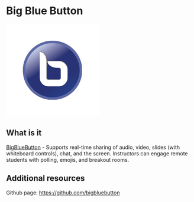 # Big Blue Button

![Service logo](bbb.png)

## What is it

[BigBlueButton](https://bigbluebutton.org/) - Supports real-time sharing of audio, video, slides (with whiteboard controls), chat, and the screen. Instructors can engage remote students with polling, emojis, and breakout rooms.

## Additional resources
Github page: https://github.com/bigbluebutton